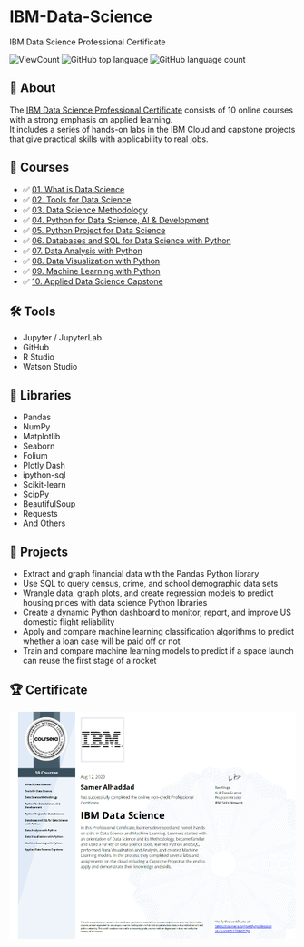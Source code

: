 # IBM-Data-Science
IBM Data Science Professional Certificate

![ViewCount](https://views.whatilearened.today/views/github/Samer-Haddad/IBM-Data-Science.svg?cache=remove)
![GitHub top language](https://img.shields.io/github/languages/top/Samer-Haddad/IBM-Data-Science?style=flat)
![GitHub language count](https://img.shields.io/github/languages/count/Samer-Haddad/IBM-Data-Science?style=flat)


## 📄 About
The <a href="https://www.coursera.org/professional-certificates/ibm-data-science">IBM Data Science Professional Certificate</a> consists of 10 online courses with a strong emphasis on applied learning.<br>
It includes a series of hands-on labs in the IBM Cloud and capstone projects that give practical skills with applicability to real jobs. 


## 📑 Courses
- :white_check_mark: [01. What is Data Science](01.%20What%20is%20Data%20Science/)
- :white_check_mark: [02. Tools for Data Science](02.%20Tools%20for%20Data%20Science/)
- :white_check_mark: [03. Data Science Methodology](03.%20Data%20Science%20Methodology)
- :white_check_mark: [04. Python for Data Science, AI & Development](04.%20Python%20for%20Data%20Science%2C%20AI%20%26%20Development/)
- :white_check_mark: [05. Python Project for Data Science](05.%20Python%20Project%20for%20Data%20Science/)
- :white_check_mark: [06. Databases and SQL for Data Science with Python](06.%20Databases%20and%20SQL%20for%20Data%20Science%20with%20Python/)
- :white_check_mark: [07. Data Analysis with Python](07.%20Data%20Analysis%20with%20Python/)
- :white_check_mark: [08. Data Visualization with Python](08.%20Data%20Visualization%20with%20Python/)
- :white_check_mark: [09. Machine Learning with Python](09.%20Machine%20Learning%20with%20Python/)
- :white_check_mark: [10. Applied Data Science Capstone](10.%20Applied%20Data%20Science%20Capstone/)


## 🛠️ Tools
* Jupyter / JupyterLab
* GitHub
* R Studio
* Watson Studio


## 📖 Libraries
* Pandas
* NumPy
* Matplotlib
* Seaborn
* Folium
* Plotly Dash
* ipython-sql
* Scikit-learn
* ScipPy
* BeautifulSoup
* Requests
* And Others


## 📂 Projects
* Extract and graph financial data with the Pandas Python library
* Use SQL to query census, crime, and school demographic data sets
* Wrangle data, graph plots, and create regression models to predict housing prices with data science Python libraries
* Create a dynamic Python dashboard to monitor, report, and improve US domestic flight reliability
* Apply and compare machine learning classification algorithms to predict whether a loan case will be paid off or not
* Train and compare machine learning models to predict if a space launch can reuse the first stage of a rocket


## 🏆 Certificate

<p align="middle">
  <a href="https://coursera.org/share/829722544c0f5fb5e23c4d7509508b8b"><img src="https://github.com/Samer-Haddad/IBM-Data-Science/blob/main/Certificate/Certificate.png" height="400"></a>
</p>
